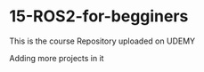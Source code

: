 # 15-ROS2-for-begginers
This is the course Repository uploaded on UDEMY

Adding more projects in it
